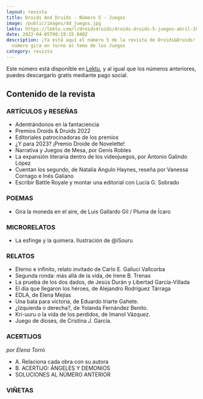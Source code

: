 ```yaml
---
layout: revista
title: Droids And Druids - Número 5 - Juegos
image: /public/images/dd_juegos.jpg
lektu: https://lektu.com/l/droidsdruids/droids-druids-5-juegos-abril-2022/19731
date: 2022-04-05T08:19:15.840Z
description: ¡Ya está aquí el número 5 de la revista de Droids&Druids! Este
  número gira en torno al tema de los Juegos
category: revista
---
```

Este número está disponible en [Lektu](https://lektu.com/l/droidsdruids/droids-druids-5-juegos-abril-2022/19731), y al igual que los números anteriores, puedes descargarlo gratis mediante pago social.

## Contenido de la revista

### ARTÍCULOS y RESEÑAS

* Adentrándonos en la fantaciencia
* Premios Droids & Druids 2022
* Editoriales patrocinadoras de los premios
* ¿Y para 2023? ¡Premio Droide de Novelette!
* Narrativa y Juegos de Mesa, por Genís Robles
* La expansión literaria dentro de los videojuegos, por Antonio Galindo López
* Cuentan los segundo, de Natalia Angulo Haynes, reseña por Vanessa Cornago e Inés Galiano
* Escribir Battle Royale y montar una editorial con Lucía G. Sobrado

### POEMAS

* Gira la moneda en el aire, de Luis Gallardo Gil / Pluma de Ícaro

### MICRORELATOS

* La esfinge y la quimera. Ilustración de @iSouru

### RELATOS

* Eterno e infinito, relato invitado de Carlo E. Galluci Vallcorba
* Segunda ronda: más allá de la vida, de Irene B. Trenas
* La prueba de los dos dados, de Jesús Durán y Libertad García-Villada
* El día que llegaron los héroes, de Alejandro Rodríguez Tárraga
* EDLA, de Elena Mejías
* Una bala para victoria, de Eduardo Iriarte Gahete.
* ¿Izquierda o derecha?, de Yolanda Fernández Benito.
* Kri-uuru o la vida de los perdidos, de Imanol Vázquez.
* Juego de dioses, de Cristina J. García.

### ACERTIJOS
*por Elena Torró*

* A. Relaciona cada obra con su autora
* B. ACERTIJO: ÁNGELES Y DEMONIOS
* SOLUCIONES AL NÚMERO ANTERIOR

### VIÑETAS